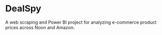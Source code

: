 # DealSpy
A web scraping and Power BI project for analyzing e-commerce product prices across Noon and Amazon.
